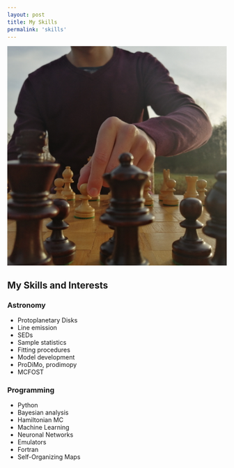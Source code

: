 ```yaml
---
layout: post
title: My Skills
permalink: 'skills'
---
```


[<img src="/images/chess.jpg" class="fit image">](/skills)


## My Skills and Interests  

### Astronomy
- Protoplanetary Disks
- Line emission
- SEDs
- Sample statistics
- Fitting procedures
- Model development
- ProDiMo, prodimopy
- MCFOST

### Programming
- Python
- Bayesian analysis
- Hamiltonian MC
- Machine Learning
- Neuronal Networks
- Emulators
- Fortran
- Self-Organizing Maps
